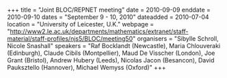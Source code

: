 +++
title = "Joint BLOC/REPNET meeting"
date = 2010-09-09
enddate = 2010-09-10
dates = "September 9 - 10, 2010"
dateadded = 2010-07-04
location = "University of Leicester, U.K."
webpage = "http://www2.le.ac.uk/departments/mathematics/extranet/staff-material/staff-profiles/njs5/BLOC/meeting50"
organisers = "Sibylle Schroll, Nicole Snashall"
speakers = "Raf Bocklandt (Newcastle), Maria Chlouveraki (Edinburgh), Claude Cibils (Montpellier), Maud De Visscher (London), Joe Grant (Bristol), Andrew Hubery (Leeds), Nicolas Jacon (Besancon), David Pauksztello (Hannover), Michael Wemyss (Oxford)"
+++
